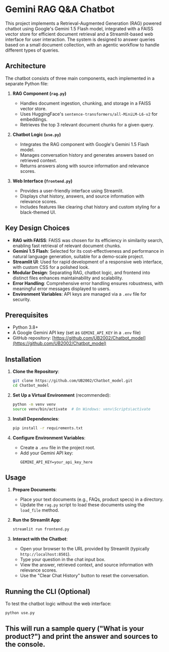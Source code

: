 # Gemini RAG Q&A Chatbot

This project implements a Retrieval-Augmented Generation (RAG) powered chatbot using Google's Gemini 1.5 Flash model, integrated with a FAISS vector store for efficient document retrieval and a Streamlit-based web interface for user interaction. The system is designed to answer queries based on a small document collection, with an agentic workflow to handle different types of queries.

## Architecture

The chatbot consists of three main components, each implemented in a separate Python file:

1. **RAG Component (`rag.py`)**

   - Handles document ingestion, chunking, and storage in a FAISS vector store.
   - Uses HuggingFace's `sentence-transformers/all-MiniLM-L6-v2` for embeddings.
   - Retrieves the top 3 relevant document chunks for a given query.

2. **Chatbot Logic (`use.py`)**

   - Integrates the RAG component with Google's Gemini 1.5 Flash model.
   - Manages conversation history and generates answers based on retrieved context.
   - Returns answers along with source information and relevance scores.

3. **Web Interface (`frontend.py`)**
   - Provides a user-friendly interface using Streamlit.
   - Displays chat history, answers, and source information with relevance scores.
   - Includes features like clearing chat history and custom styling for a black-themed UI.

## Key Design Choices

- **RAG with FAISS**: FAISS was chosen for its efficiency in similarity search, enabling fast retrieval of relevant document chunks.
- **Gemini 1.5 Flash**: Selected for its cost-effectiveness and performance in natural language generation, suitable for a demo-scale project.
- **Streamlit UI**: Used for rapid development of a responsive web interface, with custom CSS for a polished look.
- **Modular Design**: Separating RAG, chatbot logic, and frontend into distinct files enhances maintainability and scalability.
- **Error Handling**: Comprehensive error handling ensures robustness, with meaningful error messages displayed to users.
- **Environment Variables**: API keys are managed via a `.env` file for security.

## Prerequisites

- Python 3.8+
- A Google Gemini API key (set as `GEMINI_API_KEY` in a `.env` file)
- GitHub repository: [https://github.com/UB2002/Chatbot_model](https://github.com/UB2002/Chatbot_model)

## Installation

1. **Clone the Repository**:

   ```bash
   git clone https://github.com/UB2002/Chatbot_model.git
   cd Chatbot_model
   ```

2. **Set Up a Virtual Environment** (recommended):

   ```bash
   python -m venv venv
   source venv/bin/activate  # On Windows: venv\Scripts\activate
   ```

3. **Install Dependencies**:

   ```bash
   pip install -r requirements.txt
   ```

4. **Configure Environment Variables**:
   - Create a `.env` file in the project root.
   - Add your Gemini API key:
     ```plaintext
     GEMINI_API_KEY=your_api_key_here
     ```

## Usage

1. **Prepare Documents**:

   - Place your text documents (e.g., FAQs, product specs) in a directory.
   - Update the `rag.py` script to load these documents using the `load_file` method.

2. **Run the Streamlit App**:

   ```bash
   streamlit run frontend.py
   ```

3. **Interact with the Chatbot**:
   - Open your browser to the URL provided by Streamlit (typically `http://localhost:8501`).
   - Type your question in the chat input box.
   - View the answer, retrieved context, and source information with relevance scores.
   - Use the "Clear Chat History" button to reset the conversation.

## Running the CLI (Optional)

To test the chatbot logic without the web interface:

```bash
python use.py
```

## This will run a sample query ("What is your product?") and print the answer and sources to the console.
